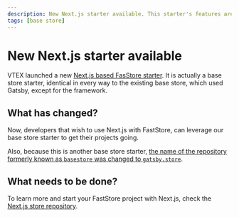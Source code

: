 ```yaml
---
description: New Next.js starter available. This starter's features are identical to the existing Base Store starter, which used Gatsby.
tags: [base store]
---
```


# New Next.js starter available

VTEX launched a new [Next.js based FasStore starter](https://github.com/vtex-sites/nextjs.store). It is actually a base store starter, identical in every way to the existing base store, which used Gatsby, except for the framework.

## What has changed?

Now, developers that wish to use Next.js with FastStore, can leverage our base store starter to get their projects going.

Also, because this is another base store starter, [the name of the repository formerly known as `basestore` was changed to `gatsby.store`](https://faststore.dev/releases/2022/04/29/basestore).

## What needs to be done?

To learn more and start your FastStore project with Next.js, check the [Next.js store repository](https://github.com/vtex-sites/nextjs.store).
